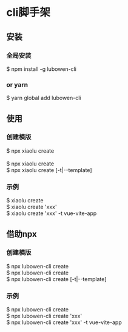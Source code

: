 # cli脚手架

## 安装
### 全局安装
$ npm install -g lubowen-cli
### or yarn
$ yarn global add lubowen-cli



## 使用
### 创建模版
$ npx  xiaolu create <br />   
$ npx  xiaolu create <name>   
$ npx  xiaolu create <name> [-t|--template]  
### 示例  
$ xiaolu create   
$ xiaolu create 'xxx'   
$ xiaolu create 'xxx' -t vue-vite-app    

## 借助npx
### 创建模版   
$ npx  lubowen-cli create     
$ npx  lubowen-cli create <name>   
$ npx  lubowen-cli create <name> [-t|--template]   
### 示例   
$ npx  lubowen-cli create    
$ npx  lubowen-cli create 'xxx'    
$ npx  lubowen-cli create 'xxx' -t vue-vite-app    